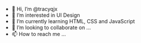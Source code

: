 - 👋 Hi, I’m @tracyqjx
- 👀 I’m interested in UI Design
- 🌱 I’m currently learning HTML, CSS and JavaScript
- 💞️ I’m looking to collaborate on ...
- 📫 How to reach me ...

<!---
tracyqjx/tracyqjx is a ✨ special ✨ repository because its `README.md` (this file) appears on your GitHub profile.
You can click the Preview link to take a look at your changes.
--->
